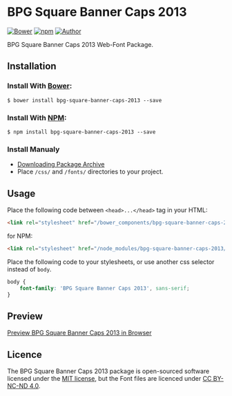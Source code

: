 # BPG Square Banner Caps 2013

[![Bower](https://img.shields.io/bower/v/bpg-square-banner-caps-2013.svg)](http://bower.io/search/?q=bpg-square-banner-caps-2013)
[![npm](https://img.shields.io/npm/v/bpg-square-banner-caps-2013.svg)](https://www.npmjs.com/package/bpg-square-banner-caps-2013)
[![Author](https://img.shields.io/badge/Font_Author-Besarion_Gugushvili-blue.svg)](https://github.com/web-fonts/bpg-square-banner-caps-2013)

BPG Square Banner Caps 2013 Web-Font Package.

## Installation

### Install With [Bower](http://bower.io):

```
$ bower install bpg-square-banner-caps-2013 --save
```

### Install With [NPM](https://www.npmjs.com):

```
$ npm install bpg-square-banner-caps-2013 --save
```

### Install Manualy

* [Downloading Package Archive](https://github.com/web-fonts/bpg-square-banner-caps-2013/archive/master.zip)
* Place `/css/` and `/fonts/` directories to your project.

## Usage

Place the following code between `<head>...</head>` tag in your HTML:

```html
<link rel="stylesheet" href="/bower_components/bpg-square-banner-caps-2013/css/bpg-square-banner-caps-2013.css">
```

for NPM:

```html
<link rel="stylesheet" href="/node_modules/bpg-square-banner-caps-2013/css/bpg-square-banner-caps-2013.css">
```

Place the following code to your stylesheets, or use another css selector instead of `body`.

```css
body {
    font-family: 'BPG Square Banner Caps 2013', sans-serif;
}
```

## Preview

[Preview BPG Square Banner Caps 2013 in Browser](http://web-fonts.ge/bpg-square-banner-caps-2013)

## Licence

The BPG Square Banner Caps 2013 package is open-sourced software licensed under the [MIT license](http://opensource.org/licenses/MIT), but the Font files are licenced under [CC BY-NC-ND 4.0](http://creativecommons.org/licenses/by-nc-nd/4.0/).